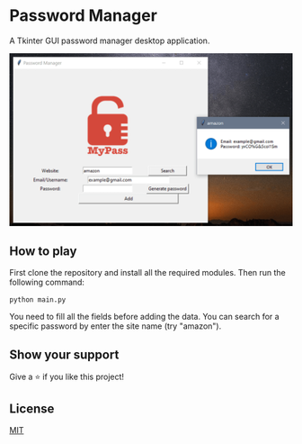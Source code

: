 # Password Manager

A Tkinter GUI password manager desktop application. 

<img src="./docs/img/password-manager.png" />

## How to play

First clone the repository and install all the required modules. Then run the following command:

```
python main.py
```

You need to fill all the fields before adding the data. You can search for a specific password by enter the site name (try "amazon").

## Show your support

Give a ⭐️ if you like this project!

## License

[MIT](LICENSE)